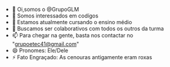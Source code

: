 - 👋 Oi,somos o @GrupoGLM
- 👀 Somos interessados em codígos
- 🌱 Estamos atualmente cursando o ensino médio
- 💞️ Buscamos ser colaborativos com todos os outros da turma
- 📫 Para chegar na gente, basta nos contactar no "grupoetec41@gmail.com"
- 😄 Pronomes: Ele/Dele
- ⚡ Fato Engraçado: As cenouras antigamente eram roxas

<!---
GrupoGLM/GrupoGLM is a ✨ special ✨ repository because its `README.md` (this file) appears on your GitHub profile.
You can click the Preview link to take a look at your changes.
--->
